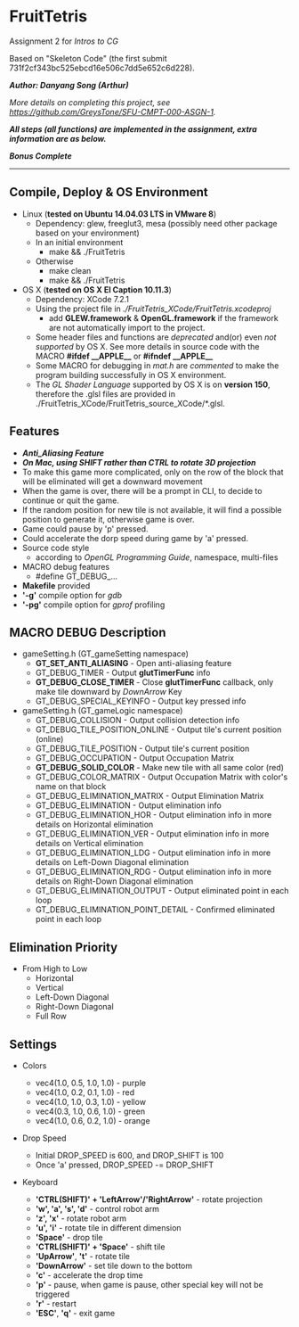 # FruitTetris

Assignment 2 for *Intros to CG*

Based on "Skeleton Code" (the first submit 731f2cf343bc525ebcd16e506c7dd5e652c6d228).

***Author: Danyang Song (Arthur)***

*More details on completing this project, see https://github.com/GreysTone/SFU-CMPT-000-ASGN-1.*

***All steps (all functions) are implemented in the assignment, extra information are as below.***

***Bonus Complete***

******

## Compile, Deploy & OS Environment
* Linux (**tested on Ubuntu 14.04.03 LTS in VMware 8**)
    * Dependency: glew, freeglut3, mesa (possibly need other package based on your environment)
    * In an initial environment
        * make && ./FruitTetris
    * Otherwise
        * make clean
        * make && ./FruitTetris
* OS X (**tested on OS X El Caption 10.11.3**)
  * Dependency: XCode 7.2.1
  * Using the project file in *./FruitTetris_XCode/FruitTetris.xcodeproj*
    * add **GLEW.framework** & **OpenGL.framework** if the framework are not automatically import to the project.
  * Some header files and functions are *deprecated* and(or) even *not supported* by OS X. See more details in source code with the MACRO **#ifdef \_\_APPLE\_\_** or **#ifndef \_\_APPLE\_\_**
  * Some MACRO for debugging in *mat.h* are *commented* to make the program building successfully in OS X environment.
  * The *GL Shader Language* supported by OS X is on **version 150**, therefore the .glsl files are provided in ./FruitTetris_XCode/FruitTetris_source_XCode/\*.glsl.

## Features
* ***Anti_Aliasing Feature***
* ***On Mac, using SHIFT rather than CTRL to rotate 3D projection***
* To make this game more complicated, only on the row of the block that will be eliminated will get a downward movement
* When the game is over, there will be a prompt in CLI, to decide to continue or quit the game.
* If the random position for new tile is not available, it will find a possible position to generate it, otherwise game is over.
* Game could pause by 'p' pressed.
* Could accelerate the dorp speed during game by 'a' pressed.
* Source code style
  * according to *OpenGL Programming Guide*, namespace, multi-files
* MACRO debug features
  * \#define GT_DEBUG_...
* **Makefile** provided
* **'-g'** compile option for *gdb*
* **'-pg'** compile option for *gprof* profiling

## MACRO DEBUG Description
* gameSetting.h (GT_gameSetting namespace)
  * **GT_SET_ANTI_ALIASING** - Open anti-aliasing feature
  * GT_DEBUG_TIMER - Output **glutTimerFunc** info
  * **GT_DEBUG_CLOSE_TIMER** - Close **glutTimerFunc** callback, only make tile downward by *DownArrow* Key
  * GT_DEBUG_SPECIAL_KEYINFO - Output key pressed info
* gameSetting.h (GT_gameLogic namespace)
  * GT_DEBUG_COLLISION - Output collision detection info
  * GT_DEBUG_TILE_POSITION_ONLINE - Output tile's current position (online)
  * GT_DEBUG_TILE_POSITION - Output tile's current position
  * GT_DEBUG_OCCUPATION - Output Occupation Matrix
  * **GT_DEBUG_SOLID_COLOR** - Make new tile with all same color (red)
  * GT_DEBUG_COLOR_MATRIX - Output Occupation Matrix with color's name on that block
  * GT_DEBUG_ELIMINATION_MATRIX - Output Elimination Matrix
  * GT_DEBUG_ELIMINATION - Output elimination info
  * GT_DEBUG_ELIMINATION_HOR - Output elimination info in more details on Horizontal elimination
  * GT_DEBUG_ELIMINATION_VER - Output elimination info in more details on Vertical elimination
  * GT_DEBUG_ELIMINATION_LDG - Output elimination info in more details on Left-Down Diagonal elimination
  * GT_DEBUG_ELIMINATION_RDG - Output elimination info in more details on Right-Down Diagonal elimination
  * GT_DEBUG_ELIMINATION_OUTPUT - Output eliminated point in each loop
  * GT_DEBUG_ELIMINATION_POINT_DETAIL - Confirmed eliminated point in each loop


## Elimination Priority
* From High to Low
    * Horizontal
    * Vertical
    * Left-Down Diagonal
    * Right-Down Diagonal
    * Full Row

## Settings
* Colors
    * vec4(1.0, 0.5, 1.0, 1.0) - purple
    * vec4(1.0, 0.2, 0.1, 1.0) - red
    * vec4(1.0, 1.0, 0.3, 1.0) - yellow
    * vec4(0.3, 1.0, 0.6, 1.0) - green
    * vec4(1.0, 0.6, 0.2, 1.0) - orange

* Drop Speed
    * Initial DROP_SPEED is 600, and DROP_SHIFT is 100
    * Once 'a' pressed, DROP_SPEED -= DROP_SHIFT

* Keyboard
    * **'CTRL(SHIFT)' + 'LeftArrow'/'RightArrow'** - rotate projection
    * **'w', 'a', 's', 'd'** - control robot arm
    * **'z', 'x'** - rotate robot arm
    * **'u', 'i'** - rotate tile in different dimension
    * **'Space'** - drop tile
    * **'CTRL(SHIFT)' + 'Space'** - shift tile
    * **'UpArrow'**, **'t'** - rotate tile
    * **'DownArrow'** - set tile down to the bottom
    * **'c'** - accelerate the drop time
    * **'p'** - pause, when game is pause, other special key will not be triggered
    * **'r'** - restart
    * **'ESC'**, **'q'** - exit game

